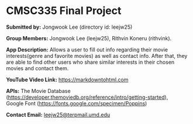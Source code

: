# CMSC335 Final Project

**Submitted by:** Jongwook Lee (directory id: leejw25)

**Group Members:** Jongwook Lee (leejw25), Rithvin Koneru (rithvink). 

**App Description:** Allows a user to fill out info regarding their movie interests(genre and favorite movies) as well as contact info. After that, they are able to find other users who share similar interests in their chosen movies and contact them.

**YouTube Video Link:** https://markdowntohtml.com

**APIs:** The Movie Database (https://developer.themoviedb.org/reference/intro/getting-started),   
Google Font (https://fonts.google.com/specimen/Poppins)

**Contact Email:** leejw25@terpmail.umd.edu
